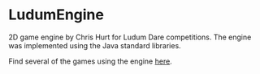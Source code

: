 # LudumEngine
2D game engine by Chris Hurt for Ludum Dare competitions. The engine was implemented using the Java standard libraries.  

Find several of the games using the engine [here](https://ldjam.com/users/chris-hurt/games).
